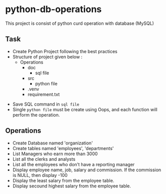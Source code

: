 # python-db-operations

This project is consist of python curd operation with database (MySQL)

## Task
- Create Python Project following the best practices
- Structure of project given below :
  * Operations
    - doc
        - sql file
    - src
      - python file
    - .venv
    - requirement.txt

* Save SQL command in `sql file`
* Single `python file` must be create using Oops, and each function will perform the operation. 
 
## Operations
  
- Create Database named 'organization' 
- Create tables named 'employees', 'departments' 
- List Managers who earn more than 3000
- List all the clerks and analysts
- List all the employees who don’t have a reporting manager
- Display employee name, job, salary and commission. If the commission is NULL, then display -100
- Display the least salary from the employee table.
- Display secound highest salary from the employee table.
